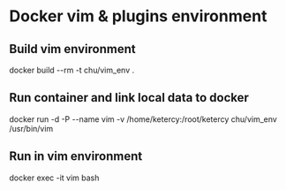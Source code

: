# Docker vim & plugins environment

## Build vim environment
docker build --rm -t chu/vim_env .

## Run container and link local data to docker
docker run -d -P --name vim -v /home/ketercy:/root/ketercy chu/vim_env /usr/bin/vim

## Run in vim environment
docker exec -it vim bash
